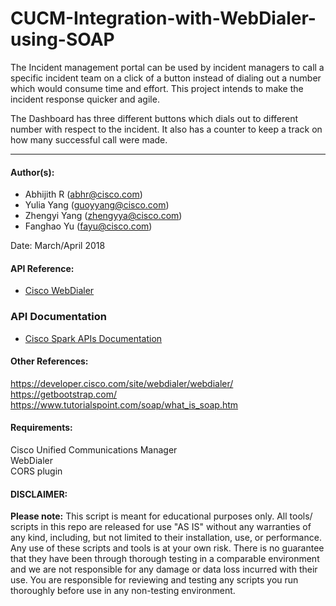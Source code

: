# CUCM-Integration-with-WebDialer-using-SOAP
The Incident management portal can be used by incident managers to call a specific incident team on a click of a button instead of dialing out a number which would consume time and effort. This project intends to make the incident response quicker and agile.

The Dashboard has three different buttons which dials out to different number with respect to the incident. It also has a counter to keep a track on how many successful call were made.

***
#### Author(s):

* Abhijith R (abhr@cisco.com)
* Yulia Yang (guoyyang@cisco.com)
* Zhengyi Yang (zhengyya@cisco.com)
* Fanghao Yu (fayu@cisco.com)

Date: March/April 2018


#### API Reference:
* [Cisco WebDialer](https://developer.cisco.com/site/webdialer/develop-and-test/documentation/developer-guide/)

### API Documentation
* [Cisco Spark APIs Documentation](https://developer.webex.com/)

#### Other References:
<https://developer.cisco.com/site/webdialer/webdialer/><br>
<https://getbootstrap.com/><br>
<https://www.tutorialspoint.com/soap/what_is_soap.htm><br>

#### Requirements:
Cisco Unified Communications Manager<br>
WebDialer<br>
CORS plugin<br>

#### DISCLAIMER:
<b>Please note:</b> This script is meant for educational purposes only. All tools/ scripts in this repo are released for use "AS IS" without any warranties of any kind, including, but not limited to their installation, use, or performance. Any use of these scripts and tools is at your own risk. There is no guarantee that they have been through thorough testing in a comparable environment and we are not responsible for any damage or data loss incurred with their use.
You are responsible for reviewing and testing any scripts you run thoroughly before use in any non-testing environment.
